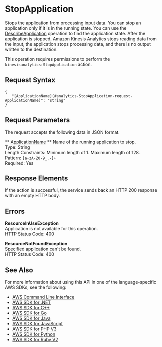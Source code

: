 # StopApplication<a name="API_StopApplication"></a>

Stops the application from processing input data\. You can stop an application only if it is in the running state\. You can use the [DescribeApplication](API_DescribeApplication.md) operation to find the application state\. After the application is stopped, Amazon Kinesis Analytics stops reading data from the input, the application stops processing data, and there is no output written to the destination\. 

This operation requires permissions to perform the `kinesisanalytics:StopApplication` action\.

## Request Syntax<a name="API_StopApplication_RequestSyntax"></a>

```
{
   "[ApplicationName](#analytics-StopApplication-request-ApplicationName)": "string"
}
```

## Request Parameters<a name="API_StopApplication_RequestParameters"></a>

The request accepts the following data in JSON format\.

 ** [ApplicationName](#API_StopApplication_RequestSyntax) **   <a name="analytics-StopApplication-request-ApplicationName"></a>
Name of the running application to stop\.  
Type: String  
Length Constraints: Minimum length of 1\. Maximum length of 128\.  
Pattern: `[a-zA-Z0-9_.-]+`   
Required: Yes

## Response Elements<a name="API_StopApplication_ResponseElements"></a>

If the action is successful, the service sends back an HTTP 200 response with an empty HTTP body\.

## Errors<a name="API_StopApplication_Errors"></a>

 **ResourceInUseException**   
Application is not available for this operation\.  
HTTP Status Code: 400

 **ResourceNotFoundException**   
Specified application can't be found\.  
HTTP Status Code: 400

## See Also<a name="API_StopApplication_SeeAlso"></a>

For more information about using this API in one of the language\-specific AWS SDKs, see the following:
+  [AWS Command Line Interface](https://docs.aws.amazon.com/goto/aws-cli/kinesisanalytics-2015-08-14/StopApplication) 
+  [AWS SDK for \.NET](https://docs.aws.amazon.com/goto/DotNetSDKV3/kinesisanalytics-2015-08-14/StopApplication) 
+  [AWS SDK for C\+\+](https://docs.aws.amazon.com/goto/SdkForCpp/kinesisanalytics-2015-08-14/StopApplication) 
+  [AWS SDK for Go](https://docs.aws.amazon.com/goto/SdkForGoV1/kinesisanalytics-2015-08-14/StopApplication) 
+  [AWS SDK for Java](https://docs.aws.amazon.com/goto/SdkForJava/kinesisanalytics-2015-08-14/StopApplication) 
+  [AWS SDK for JavaScript](https://docs.aws.amazon.com/goto/AWSJavaScriptSDK/kinesisanalytics-2015-08-14/StopApplication) 
+  [AWS SDK for PHP V3](https://docs.aws.amazon.com/goto/SdkForPHPV3/kinesisanalytics-2015-08-14/StopApplication) 
+  [AWS SDK for Python](https://docs.aws.amazon.com/goto/boto3/kinesisanalytics-2015-08-14/StopApplication) 
+  [AWS SDK for Ruby V2](https://docs.aws.amazon.com/goto/SdkForRubyV2/kinesisanalytics-2015-08-14/StopApplication) 